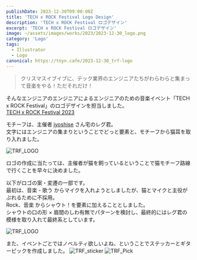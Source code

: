 ```yaml
---
publishDate: 2023-12-30T09:00:00Z
title: 'TECH x ROCK Festival Logo Design'
description: 'TECH x ROCK Festival ロゴデザイン'
excerpt: 'TECH x ROCK Festival ロゴデザイン'
image: ~/assets/images/works/2023/2023-12-30_logo.png
category: 'Logo'
tags:
  - Illustrator
  - Logo
canonical: https://tnyn.cafe/2023-12-30_trf-logo
---
```


> クリスマスイブイブに、テック業界のエンジニアたちがわらわらと集まって音楽をやる！ただそれだけ！

そんなエンジニアのエンジニアによるエンジニアのための音楽イベント「TECH x ROCK Festival」のロゴデザインを担当しました。  
[TECH x ROCK Festival 2023](https://trf.connpass.com/event/293949/)

モチーフは、主催者 [jyoshise](https://twitter.com/jyoshise) さん宅のレグ君。  
文字にはエンジニアの集まりということでどっと要素と、モチーフから猫耳を取り入れました。

![TRF_LOGO](/images/works/2023/2023-12-30/2023-12-30_logo-final.png)

ロゴの作成に当たっては、主催者が猫を飼っているということで猫モチーフ路線で行くことを早々に決めました。

以下がロゴの案・変遷の一部です。  
最初は、音楽 - 歌う からマイクを入れようとしましたが、猫とマイクと主役がぶれるために不採用。  
Rock、音楽 からシャウト！を要素に加えることとしました。  
シャウトの口の形 × 眉間のしわ有無でパターンを検討し、最終的にはレグ君の模様を取り入れて最終系としています。

![TRF_LOGO](/images/works/2023/2023-12-30/2023-12-30_logo-ideas.png)

また、イベントごとではノベルティ欲しいよね、ということでステッカーとギターピックを作成しました。
![TRF_sticker](/images/works/2023/2023-12-30/2023-12-30_trf-sticker.jpg)
![TRF_Pick](/images/works/2023/2023-12-30/2023-12-30_trf-pick.jpg)
